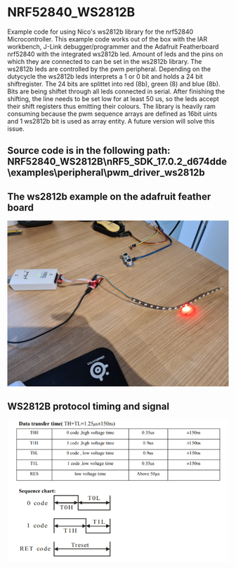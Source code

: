 # NRF52840_WS2812B

Example code for using Nico's ws2812b library for the nrf52840
Microcontroller. This example code works out of the box with the
IAR workbench, J-Link debugger/programmer and the Adafruit
Featherboard nrf52840 with the integrated ws2812b led.
Amount of leds and the pins on which they are connected to can be
set in the ws2812b library. The ws2812b leds are controlled by 
the pwm peripheral. Depending on the dutycycle the ws2812b leds 
interprets a 1 or 0 bit and holds a 24 bit shiftregister. The 24 
bits are splittet into red (8b), green (8) and blue (8b). 
Bits are being shiftet through all leds connected in serial. 
After finishing the shifting, the line needs
to be set low for at least 50 us, so the leds accept their
shift registers thus emitting their colours.
The library is heavily ram consuming because the pwm sequence
arrays are defined as 16bit uints and 1 ws2812b bit is used as
array entity. A future version will solve this issue.
    
<html>
<body>

<h2> Source code is in the following path: NRF52840_WS2812B\nRF5_SDK_17.0.2_d674dde\examples\peripheral\pwm_driver_ws2812b</h2>

<h2>The ws2812b example on the adafruit feather board</h2>
<img src="https://github.com/nicokorn/NRF52840_WS2812B/blob/main/docs/WS2812B.jpg" alt="st32f1xx_ws2812b1">
<h2>WS2812B protocol timing and signal</h2>
<img src="https://github.com/nicokorn/NRF52840_WS2812B/blob/main/docs/WS2812B_Protocol_1.PNG" alt="st32f1xx_ws2812b2">

</body>
</html>
